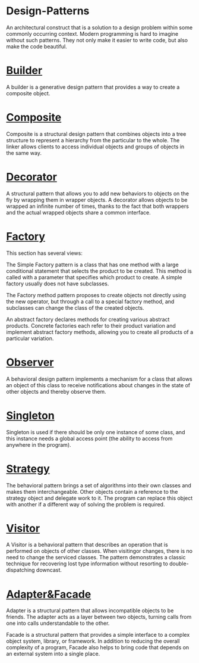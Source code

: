 # Design-Patterns
An architectural construct that is a solution to a design problem within some commonly occurring context. Modern programming is hard to imagine without such patterns. They not only make it easier to write code, but also make the code beautiful.

# [Builder](https://github.com/Glevelll/Design-Patterns/tree/main/PatternBuilder)
A builder is a generative design pattern that provides a way to create a composite object.

# [Composite](https://github.com/Glevelll/Design-Patterns/tree/main/PatternComposite)
Composite is a structural design pattern that combines objects into a tree structure to represent a hierarchy from the particular to the whole. The linker allows clients to access individual objects and groups of objects in the same way.

# [Decorator](https://github.com/Glevelll/Design-Patterns/tree/main/PatternDecorator)
A structural pattern that allows you to add new behaviors to objects on the fly by wrapping them in wrapper objects. A decorator allows objects to be wrapped an infinite number of times, thanks to the fact that both wrappers and the actual wrapped objects share a common interface.


# [Factory](https://github.com/Glevelll/Design-Patterns/tree/main/PatternFactory)
This section has several views:

The Simple Factory pattern is a class that has one method with a large conditional statement that selects the product to be created. This method is called with a parameter that specifies which product to create. A simple factory usually does not have subclasses.

The Factory method pattern proposes to create objects not directly using the new operator, but through a call to a special factory method, and subclasses can change the class of the created objects.

An abstract factory declares methods for creating various abstract products. Concrete factories each refer to their product variation and implement abstract factory methods, allowing you to create all products of a particular variation.

# [Observer](https://github.com/Glevelll/Design-Patterns/tree/main/PatternObserver)
A behavioral design pattern implements a mechanism for a class that allows an object of this class to receive notifications about changes in the state of other objects and thereby observe them.

# [Singleton](https://github.com/Glevelll/Design-Patterns/tree/main/PatternSingleton)
Singleton is used if there should be only one instance of some class, and this instance needs a global access point (the ability to access from anywhere in the program).

# [Strategy](https://github.com/Glevelll/Design-Patterns/tree/main/PatternStrategy)
The behavioral pattern brings a set of algorithms into their own classes and makes them interchangeable. Other objects contain a reference to the strategy object and delegate work to it. The program can replace this object with another if a different way of solving the problem is required.

# [Visitor](https://github.com/Glevelll/Design-Patterns/tree/main/PatternVisitor)
A Visitor is a behavioral pattern that describes an operation that is performed on objects of other classes. When visitingor changes, there is no need to change the serviced classes. The pattern demonstrates a classic technique for recovering lost type information without resorting to double-dispatching downcast.

# [Adapter&Facade](https://github.com/Glevelll/Design-Patterns/tree/main/PatternsAdapter%26Facade)
Adapter is a structural pattern that allows incompatible objects to be friends. The adapter acts as a layer between two objects, turning calls from one into calls understandable to the other.

Facade is a structural pattern that provides a simple interface to a complex object system, library, or framework. In addition to reducing the overall complexity of a program, Facade also helps to bring code that depends on an external system into a single place.
